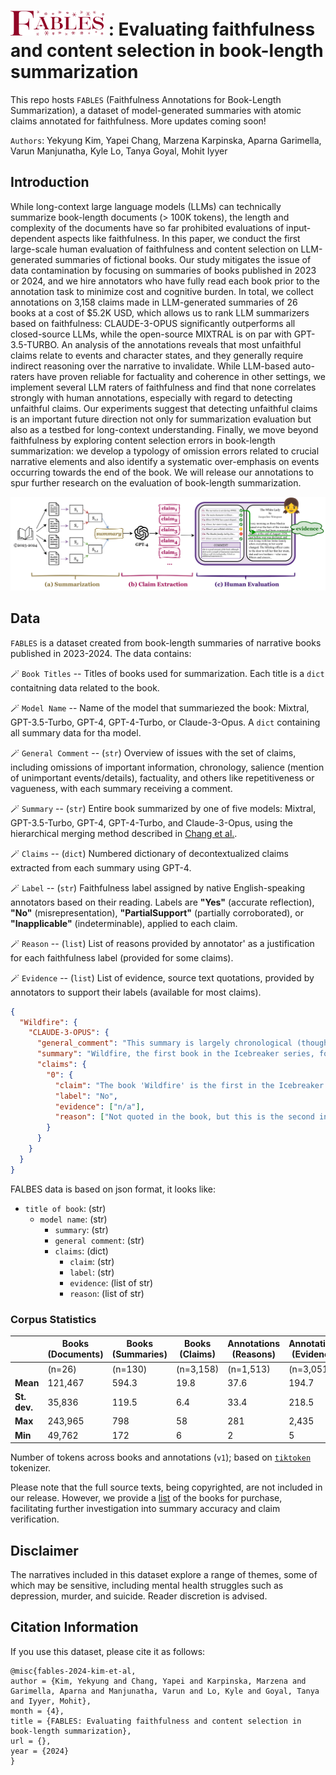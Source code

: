 # <img src="misc/fables.png" alt="FABLES" width="150" height="40"> : Evaluating faithfulness and content selection in book-length summarization

This repo hosts `FABLES` (Faithfulness Annotations for Book-Length Summarization), a dataset of model-generated summaries with atomic claims annotated for faithfulness. More updates coming soon!

`Authors`: Yekyung Kim, Yapei Chang, Marzena Karpinska, Aparna Garimella, Varun Manjunatha, Kyle Lo, Tanya Goyal, Mohit Iyyer

## Introduction
While long-context large language models (LLMs) can technically summarize book-length documents (> 100K tokens), the length and complexity of the documents have so far prohibited evaluations of input-dependent aspects like faithfulness. In this paper, we conduct the first large-scale human evaluation of faithfulness and content selection on LLM-generated summaries of fictional books. Our study mitigates the issue of data contamination by focusing on summaries of books published in 2023 or 2024, and we hire annotators who have fully read each book prior to the annotation task to minimize cost and cognitive burden. In total, we collect annotations on 3,158 claims made in LLM-generated summaries of 26 books at a cost of $5.2K USD, which allows us to rank LLM summarizers based on faithfulness: CLAUDE-3-OPUS significantly outperforms all closed-source LLMs, while the open-source MIXTRAL is on par with GPT-3.5-TURBO. An analysis of the annotations reveals that most unfaithful claims relate to events and character states, and they generally require indirect reasoning over the narrative to invalidate. While LLM-based auto-raters have proven reliable for factuality and coherence in other settings, we implement several LLM raters of faithfulness and find that none correlates strongly with human annotations, especially with regard to detecting unfaithful claims. Our experiments suggest that detecting unfaithful claims is an important future direction not only for summarization evaluation but also as a testbed for long-context understanding. Finally, we move beyond faithfulness by exploring content selection errors in book-length summarization: we develop a typology of omission errors related to crucial narrative elements and also identify a systematic over-emphasis on events occurring towards the end of the book. We will release our annotations to spur further research on the evaluation of book-length summarization.

![Pipeline of work](./misc/pipeline-1.png)

## Data

`FABLES` is a dataset created from book-length summaries of narrative books published in 2023-2024. The data contains:

🪄 `Book Titles` -- Titles of books used for summarization. Each title is a `dict` contaitning data related to the book.

🪄 `Model Name` -- Name of the model that summariezed the book: Mixtral, GPT-3.5-Turbo, GPT-4, GPT-4-Turbo, or Claude-3-Opus. A `dict` containing all summary data for tha model.

🪄 `General Comment` -- (`str`) Overview of issues with the set of claims, including omissions of important information, chronology, salience (mention of unimportant events/details), factuality, and others like repetitiveness or vagueness, with each summary receiving a comment.

🪄 `Summary` -- (`str`) Entire book summarized by one of five models: Mixtral, GPT-3.5-Turbo, GPT-4, GPT-4-Turbo, and Claude-3-Opus, using the hierarchical merging method described in [Chang et al.](https://arxiv.org/pdf/2310.00785.pdf).

🪄 `Claims` -- (`dict`)  Numbered dictionary of decontextualized claims extracted from each summary using GPT-4.

🪄 `Label` -- (`str`) Faithfulness label assigned by native English-speaking annotators based on their reading. Labels are **"Yes"** (accurate reflection), **"No"** (misrepresentation), **"PartialSupport"** (partially corroborated), or **"Inapplicable"** (indeterminable), applied to each claim.

🪄 `Reason` -- (`list`) List of reasons provided by annotator' as a justification for each faithfulness label (provided for some claims).

🪄 `Evidence` -- (`list`) List of evidence, source text quotations, provided by annotators to support their labels (available for most claims).



```json
{
  "Wildfire": {
    "CLAUDE-3-OPUS": {
      "general_comment": "This summary is largely chronological (though Aurora's decision to not attend her father's wedding comes after Russ' father's visit) and hits the main thematic elements of the text, though it disproportionately addresses the epilogue over other portions of the text. The claims are factual, however.",
      "summary": "Wildfire, the first book in the Icebreaker series, follows the love story of Aurora Roberts and Russ Callaghan, two college students who meet while working as counselors at Honey Acres, a sleepaway summer camp in California. Aurora, the daughter of a famous Formula 1 team owner, struggles with her distant father's lack of attention and affection, often acting out to gain his notice but facing continual disappointment. Russ, a reserved hockey player at UC Maple Hills, deals with the shame and embarrassment of his father's gambling addiction, which has strained their family relationships.(...)",
      "claims": {
        "0": {
          "claim": "The book 'Wildfire' is the first in the Icebreaker series.",
          "label": "No",
          "evidence": ["n/a"],
          "reason": ["Not quoted in the book, but this is the second in the series, after 'Icebreaker'."]
        }
      }
    }
  }
}

```



FALBES data is based on json format, it looks like:

* `title of book`: (str) 
  * `model name`: (str) 
    *  `summary`: (str) 
    *  `general comment`: (str)
    *  `claims`: (dict)
       * `claim`: (str)
       * `label`: (str)
       * `evidence`: (list of str)
       * `reason`: (list of str)
        


### Corpus Statistics

|                    | **Books (Documents)** | **Books (Summaries)** | **Books (Claims)** | **Annotations (Reasons)** | **Annotations (Evidence)** | **Annotations (Comments)** |
|--------------------|-----------------------|-----------------------|--------------------|---------------------------|----------------------------|----------------------------|
|                    |       (n=26)          |       (n=130)         |      (n=3,158)     |        (n=1,513)          |          (n=3,051)         |          (n=130)           |
| **Mean**           | 121,467               | 594.3                 | 19.8               | 37.6                      | 194.7                      | 155                        |
| **St. dev.**       | 35,836                | 119.5                 | 6.4                | 33.4                      | 218.5                      | 148.4                      |
| **Max**            | 243,965               | 798                   | 58                 | 281                       | 2,435                      | 823                        |
| **Min**            | 49,762                | 172                   | 6                  | 2                         | 5                          | 6                          |


Number of tokens across books and annotations (`v1`); based on [`tiktoken`](https://github.com/openai/tiktoken) tokenizer.

Please note that the full source texts, being copyrighted, are not included in our release. However, we provide a [list](https://github.com/mungg/FABLES/blob/main/booklist.md) of the books for purchase, facilitating further investigation into summary accuracy and claim verification.


## Disclaimer

The narratives included in this dataset explore a range of themes, some of which may be sensitive, including mental health struggles such as depression, murder, and suicide. Reader discretion is advised.


## Citation Information
If you use this dataset, please cite it as follows:
```
@misc{fables-2024-kim-et-al,
author = {Kim, Yekyung and Chang, Yapei and Karpinska, Marzena and Garimella, Aparna and Manjunatha, Varun and Lo, Kyle and Goyal, Tanya and Iyyer, Mohit},
month = {4},
title = {FABLES: Evaluating faithfulness and content selection in book-length summarization},
url = {},
year = {2024}
}
```
